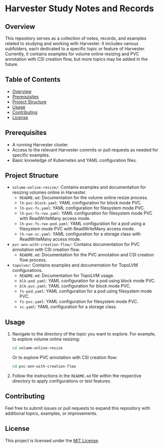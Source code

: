 # Harvester Study Notes and Records

## Overview
This repository serves as a collection of notes, records, and examples related to studying and working with Harvester. It includes various subfolders, each dedicated to a specific topic or feature of Harvester. Currently, it contains examples for volume online resizing and PVC annotation with CSI creation flow, but more topics may be added in the future.

## Table of Contents
- [Overview](#overview)
- [Prerequisites](#prerequisites)
- [Project Structure](#project-structure)
- [Usage](#usage)
- [Contributing](#contributing)
- [License](#license)

## Prerequisites
- A running Harvester cluster.
- Access to the relevant Harvester commits or pull requests as needed for specific examples.
- Basic knowledge of Kubernetes and YAML configuration files.

## Project Structure
- `volume-online-resize/`: Contains examples and documentation for resizing volumes online in Harvester.
  - `README.md`: Documentation for the volume online resize process.
  - `lh-pvc-block.yaml`: YAML configuration for block mode PVC.
  - `lh-pvc-fs.yaml`: YAML configuration for filesystem mode PVC.
  - `lh-pvc-fs-rwx.yaml`: YAML configuration for filesystem mode PVC with ReadWriteMany access mode.
  - `lh-pvc-fs-rwx-pod.yaml`: YAML configuration for a pod using a filesystem mode PVC with ReadWriteMany access mode.
  - `lh-rwx-sc.yaml`: YAML configuration for a storage class with ReadWriteMany access mode.
- `pvc-ann-with-creation-flow/`: Contains documentation for PVC annotation with CSI creation flow.
  - `README.md`: Documentation for the PVC annotation and CSI creation flow process.
- `topolvm/`: Contains examples and documentation for TopoLVM configurations.
  - `README.md`: Documentation for TopoLVM usage.
  - `blk-pod.yaml`: YAML configuration for a pod using block mode PVC.
  - `blk-pvc.yaml`: YAML configuration for block mode PVC.
  - `fs-pod.yaml`: YAML configuration for a pod using filesystem mode PVC.
  - `fs-pvc.yaml`: YAML configuration for filesystem mode PVC.
  - `sc.yaml`: YAML configuration for a storage class.

## Usage
1. Navigate to the directory of the topic you want to explore. For example, to explore volume online resizing:
   ```bash
   cd volume-online-resize
   ```

   Or to explore PVC annotation with CSI creation flow:
   ```bash
   cd pvc-ann-with-creation-flow
   ```

2. Follow the instructions in the `README.md` file within the respective directory to apply configurations or test features.

## Contributing
Feel free to submit issues or pull requests to expand this repository with additional topics, examples, or improvements.

## License
This project is licensed under the [MIT License](LICENSE).